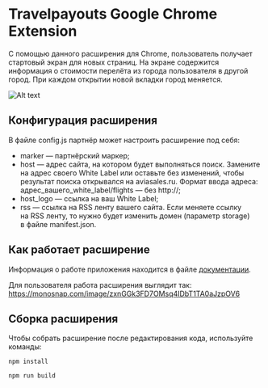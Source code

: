 # Travelpayouts Google Chrome Extension

С помощью данного расширения для Chrome, пользователь получает стартовый экран для новых страниц. На экране содержится информация о стоимости перелёта из города пользователя в другой город. При каждом открытии новой вкладки город меняется.

![Alt text](https://monosnap.com/image/rJ1RvaXD4Psnj6mzPfMApFCzrDhmPB)

## Конфигурация расширения

В файле config.js партнёр может настроить расширение под себя:

 - marker — партнёрский маркер;
 - host — адрес сайта, на котором будет выполняться поиск. Замените на адрес своего White Label или оставьте без изменений, чтобы результат поиска открывался на aviasales.ru. Формат ввода адреса: адрес_вашего_white_label/flights — без http://;
 - host_logo — ссылка на ваш White Label;
 - rss — ссылка на RSS ленту вашего сайта. Если меняете ссылку на RSS ленту, то нужно будет изменить домен (параметр storage) в файле manifest.json.
 
## Как работает расширение

Информация о работе приложения находится в файле [документации](https://github.com/travelpayouts/travel-chrome-extension/blob/master/read).

Для пользователя работа расширения выглядит так: https://monosnap.com/image/zxnGGk3FD7OMsq4IDbT1TA0aJzpOV6

## Сборка расширения

Чтобы собрать расширение после редактирования кода, используйте команды:

`npm install`

`npm run build`
